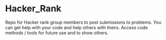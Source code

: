 # Hacker_Rank
Repo for Hacker rank group members to post submissions to problems. You can get help with your code and help others with theirs. Access code methods / tools for future use and to show others.
